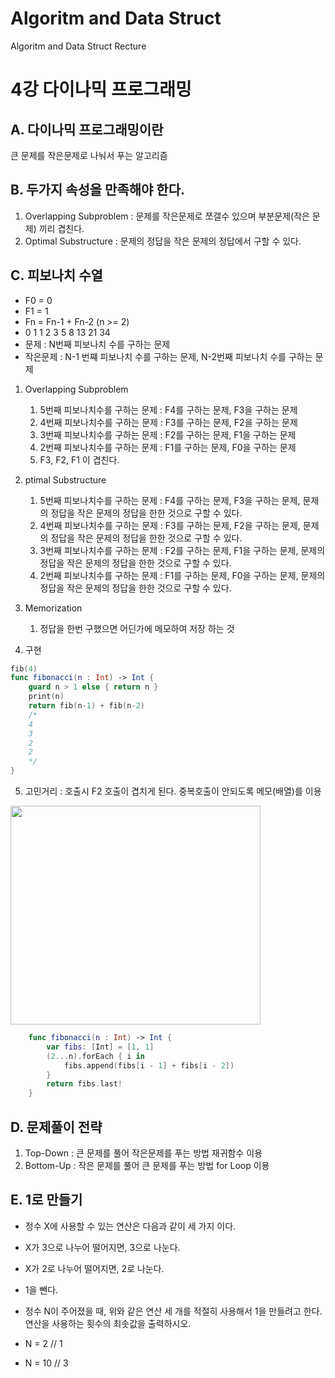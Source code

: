 # Algoritm and Data Struct
Algoritm and Data Struct Recture

4강 다이나믹 프로그래밍
===========
## A. 다이나믹 프로그래밍이란
큰 문제를 작은문제로 나눠서 푸는 알고리즘

## B. 두가지 속성을 만족해야 한다.
1. Overlapping Subproblem : 문제를 작은문제로 쪼갤수 있으며 부분문제(작은 문제) 끼리 겹친다.
2. Optimal Substructure : 문제의 정답을 작은 문제의 정답에서 구할 수 있다.

## C. 피보나치 수열
* F0 = 0
* F1 = 1
* Fn = Fn-1 + Fn-2 (n >= 2)
* 0 1 1 2 3 5 8 13 21 34
* 문제 : N번째 피보나치 수를 구하는 문제
* 작은문제 : N-1 번쨰 피보나치 수를 구하는 문제, N-2번째 피보나치 수를 구하는 문제

1. Overlapping Subproblem
      1) 5번째 피보나치수를 구하는 문제 : F4를 구하는 문제, F3을 구하는 문제
      2) 4번째 피보나치수를 구하는 문제 : F3를 구하는 문제, F2을 구하는 문제
      3) 3번째 피보나치수를 구하는 문제 : F2를 구하는 문제, F1을 구하는 문제
      4) 2번째 피보나치수를 구하는 문제 : F1를 구하는 문제, F0을 구하는 문제
      5) F3, F2, F1 이 겹친다.

2. ptimal Substructure
      1) 5번째 피보나치수를 구하는 문제 : F4를 구하는 문제, F3을 구하는 문제, 문제의 정답을 작은 문제의 정답을 한한 것으로 구할 수 있다.
      2) 4번째 피보나치수를 구하는 문제 : F3를 구하는 문제, F2을 구하는 문제, 문제의 정답을 작은 문제의 정답을 한한 것으로 구할 수 있다.
      3) 3번째 피보나치수를 구하는 문제 : F2를 구하는 문제, F1을 구하는 문제, 문제의 정답을 작은 문제의 정답을 한한 것으로 구할 수 있다.
      4) 2번째 피보나치수를 구하는 문제 : F1를 구하는 문제, F0을 구하는 문제, 문제의 정답을 작은 문제의 정답을 한한 것으로 구할 수 있다.

3. Memorization
      1) 정답을 한번 구했으면 어딘가에 메모하여 저장 하는 것

4. 구현
``` swift
fib(4)
func fibonacci(n : Int) -> Int {
    guard n > 1 else { return n }
    print(n)
    return fib(n-1) + fib(n-2)
    /*
    4
    3
    2
    2
    */
}
``` 

5. 고민거리 : 호출시 F2 호출이 겹치게 된다. 중복호출이 안되도록 메모(배열)를 이용

<img src = "https://cdn-images-1.medium.com/max/1600/1*9tNzBsD415roh9K_scjF7A@2x.png" height = 350 width = 400>

``` swift
    func fibonacci(n : Int) -> Int {
        var fibs: [Int] = [1, 1]
        (2...n).forEach { i in
            fibs.append(fibs[i - 1] + fibs[i - 2])
        }
        return fibs.last!
    }
```

## D. 문제풀이 전략
1. Top-Down : 큰 문제를 풀어 작은문제를 푸는 방법 재귀함수 이용
2. Bottom-Up : 작은 문제를 풀어 큰 문제를 푸는 방법 for Loop 이용

## E. 1로 만들기
* 정수 X에 사용할 수 있는 연산은 다음과 같이 세 가지 이다.

* X가 3으로 나누어 떨어지면, 3으로 나눈다.
* X가 2로 나누어 떨어지면, 2로 나눈다.
* 1을 뺀다.
* 정수 N이 주어졌을 때, 위와 같은 연산 세 개를 적절히 사용해서 1을 만들려고 한다. 연산을 사용하는 횟수의 최솟값을 출력하시오.

* N = 2 // 1
* N = 10 // 3

